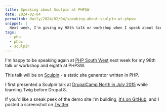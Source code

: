 ```yaml
---
title: Speaking about Sculpin at PHPSW
date: 2024-02-04
permalink: daily/2024/02/04/speaking-about-sculpin-at-phpsw
snippet: |
  Next week, I'm giving my 98th talk or workshop when I speak about Sculpin at PHP South West.
tags:
  - php
  - phpc
  - sculpin
---
```


I'm happy to be speaking again at [PHP South West][event] next week for my 98th talk or workshop and eighth at PHPSW.

This talk will be on [Sculpin](https://sculpin.io) - a static site generator written in PHP.

I first presented a Sculpin talk at [DrupalCamp North in July 2015][talk] while learning Twig before Drupal 8.

If you'd like a sneak peek of the demo site I'm building, [it's on GitHub][repo], and I posted a screenshot on [Twitter][tweet].

[event]: https://www.meetup.com/php-sw/events/298880313
[repo]: https://github.com/opdavies/phpsw-sculpin-demo
[talk]: {{site.url}}/presentations/test-drive-twig-with-sculpin
[tweet]: https://twitter.com/opdavies/status/1754629305575874738
